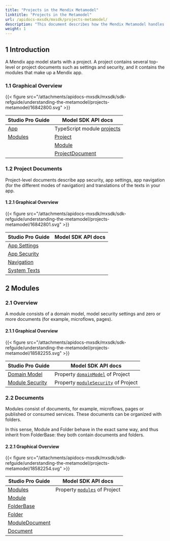 ```yaml
---
title: "Projects in the Mendix Metamodel"
linktitle: "Projects in the Metamodel"
url: /apidocs-mxsdk/mxsdk/projects-metamodel/
description: "This document describes how the Mendix Metamodel handles projects in relation to modules and documents."
weight: 1
---
```


## 1 Introduction

A Mendix app model starts with a project. A project contains several top-level or project documents such as settings and security, and it contains the modules that make up a Mendix app.

### 1.1 Graphical Overview

{{< figure src="/attachments/apidocs-mxsdk/mxsdk/sdk-refguide/understanding-the-metamodel/projects-metamodel/16842800.svg" >}}

Studio Pro Guide | Model SDK API docs
| --- | --- |
| [App](/refguide/app/) | TypeScript module [projects](https://apidocs.rnd.mendix.com/modelsdk/latest/modules/projects.html) |
| [Modules](/refguide/modules/) |[Project](https://apidocs.rnd.mendix.com/modelsdk/latest/classes/projects.project.html) |
| |[Module](https://apidocs.rnd.mendix.com/modelsdk/latest/classes/projects.module.html) | |
| |[ProjectDocument](https://apidocs.rnd.mendix.com/modelsdk/latest/classes/projects.projectdocument.html) | |

### 1.2 Project Documents

Project-level documents describe app security, app settings, app navigation (for the different modes of navigation) and translations of the texts in your app.

#### 1.2.1 Graphical Overview

{{< figure src="/attachments/apidocs-mxsdk/mxsdk/sdk-refguide/understanding-the-metamodel/projects-metamodel/16842801.svg" >}}

Studio Pro Guide | Model SDK API docs
| --- | --- |
|[App Settings](/refguide/app-settings/)| | [ProjectDocument](https://apidocs.rnd.mendix.com/modelsdk/latest/classes/projects.projectdocument.html) and its inheritance hierarchy |
| [App Security](/refguide/app-security/) | |
| [Navigation](/refguide/navigation/) | |
| [System Texts](/refguide/system-texts/) | |

## 2 Modules

### 2.1 Overview

A module consists of a domain model, model security settings and zero or more documents (for example, microflows, pages).

#### 2.1.1 Graphical Overview

{{< figure src="/attachments/apidocs-mxsdk/mxsdk/sdk-refguide/understanding-the-metamodel/projects-metamodel/18582255.svg" >}}

Studio Pro Guide | Model SDK API docs
| --- | --- |
| [Domain Model](/refguide/domain-model/) | Property [`domainModel`](https://apidocs.rnd.mendix.com/modelsdk/latest/classes/projects.module.html#domainmodel) of Project |
| [Module Security](/refguide/module-security/) | Property [`moduleSecurity`](https://apidocs.rnd.mendix.com/modelsdk/latest/classes/projects.module.html#modulesecurity) of Project |

### 2.2 Documents

Modules consist of documents, for example, microflows, pages or published or consumed services. These documents can be organized with folders.

In this sense, Module and Folder behave in the exact same way, and thus inherit from FolderBase: they both contain documents and folders.

#### 2.2.1 Graphical Overview

{{< figure src="/attachments/apidocs-mxsdk/mxsdk/sdk-refguide/understanding-the-metamodel/projects-metamodel/18582254.svg" >}}

Studio Pro Guide | Model SDK API docs
| --- | --- |
| [Modules](/refguide/modules/) | Property [`modules`](https://apidocs.rnd.mendix.com/modelsdk/latest/classes/projects.project.html#modules) of Project |
| [Module](https://apidocs.rnd.mendix.com/modelsdk/latest/classes/projects.module.html) | |
| [FolderBase](https://apidocs.rnd.mendix.com/modelsdk/latest/classes/projects.folderbase.html) | |
| [Folder](https://apidocs.rnd.mendix.com/modelsdk/latest/classes/projects.folder.html) | |
| [ModuleDocument](https://apidocs.rnd.mendix.com/modelsdk/latest/classes/projects.moduledocument.html) | |
| [Document](https://apidocs.rnd.mendix.com/modelsdk/latest/classes/projects.document.html) | |
